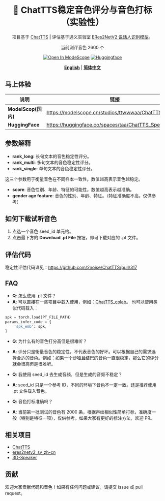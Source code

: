 <div align="center">


# 🎤 ChatTTS稳定音色评分与音色打标（实验性）

项目基于 [ChatTTS](https://github.com/2noise/ChatTTS) | 评估基于通义实验室 [ERes2NetV2 说话人识别模型](https://modelscope.cn/models/iic/speech_eres2netv2_sv_zh-cn_16k-common/summary)。

当前测评音色 2600 个

[![Open In ModeScope](https://img.shields.io/badge/Open%20In-modelscope-blue?style=for-the-badge)](https://modelscope.cn/studios/ttwwwaa/ChatTTS_Speaker)
[![Huggingface](https://img.shields.io/badge/🤗%20-Spaces-yellow.svg?style=for-the-badge)](https://huggingface.co/spaces/taa/ChatTTS_Speaker)


[**English**](README.en.md) | [**简体中文**](README.md)

</div>

## 马上体验

| 说明                | 链接                                                    |
|-------------------|-------------------------------------------------------| 
| **ModelScop(国内)** | https://modelscope.cn/studios/ttwwwaa/ChatTTS_Speaker |
| **HuggingFace**   | https://huggingface.co/spaces/taa/ChatTTS_Speaker     |

## 参数解释

- **rank_long**: 长句文本的音色稳定性评分。
- **rank_multi**: 多句文本的音色稳定性评分。
- **rank_single**: 单句文本的音色稳定性评分。

这三个参数用于衡量音色在不同样本一致性，数值越高表示音色越稳定。

- **score**: 音色性别、年龄、特征的可能性，数值越高表示越准确。
- **gender age feature**: 音色的性别、年龄、特征。（特征准确度不高，仅供参考）

## 如何下载试听音色

1. 点选一个音色 seed_id 单元格。
2. 点击最下方的 **Download .pt File** 按钮，即可下载对应的 .pt 文件。

## 评估代码

稳定性评估代码详见：https://github.com/2noise/ChatTTS/pull/317

## FAQ

- **Q**: 怎么使用 .pt 文件？
- **A**: 可以直接在一些项目中载入使用，例如：[ChatTTS_colab](https://github.com/6drf21e/ChatTTS_colab)。 也可以使用类似代码载入：

```python
spk = torch.load(PT_FILE_PATH)
params_infer_code = {
    'spk_emb': spk,
}
```

- **Q**: 为什么有的音色打分高但是很难听？
- **A**: 评分只是衡量音色的稳定性，不代表音色的好坏。可以根据自己的需求选择合适的音色。例如：如果一个沙哑且结巴的音色一直很稳定，那么它的评分就会很高但是很难听。


- **Q**: 我使用 seed_id 去生成音频，但是生成的音频不稳定？
- **A**: seed_id 只是一个参考 ID，不同的环境下音色不一定一致。还是推荐使用 .pt 文件载入音色。


- **Q**: 音色打标准确吗？
- **A**: 当前第一批测试的音色有 2000 条，根据声纹相似性简单打标，准确度一般（特别是特征一项），仅供参考。如果大家有更好的标注方法，欢迎
  PR。

## 相关项目
- [ChatTTS](https://github.com/2noise/ChatTTS)
- [eres2netv2_sv_zh-cn](https://modelscope.cn/models/iic/speech_eres2netv2_sv_zh-cn_16k-common/summary)
- [3D-Speaker](https://github.com/modelscope/3D-Speaker)

## 贡献

欢迎大家贡献代码和音色！如果有任何问题或建议，请提交 issue 或 pull request。

